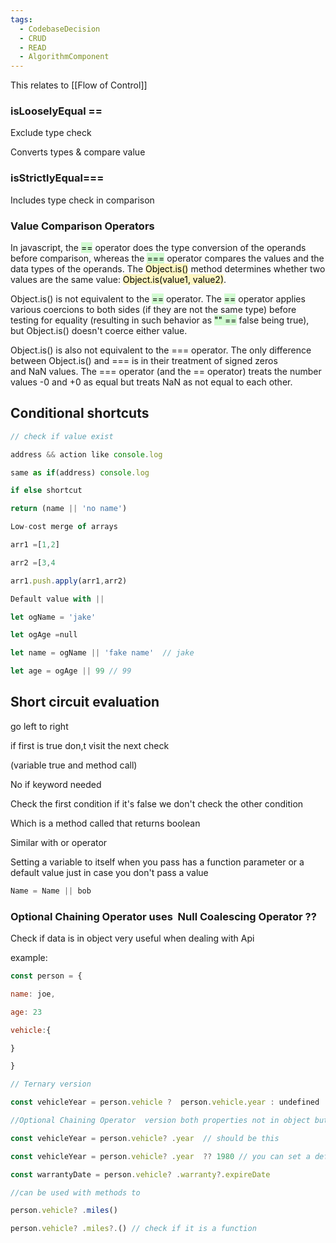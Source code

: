 ```yaml
---
tags:
  - CodebaseDecision
  - CRUD
  - READ
  - AlgorithmComponent
---
```

This relates to [[Flow of Control]]
### isLooselyEqual ==

Exclude type check

Converts types & compare value


### isStrictlyEqual===

Includes type check in comparison



### Value Comparison Operators

In javascript, the <mark style="background: #BBFABBA6;">==</mark> operator does the type conversion of the operands before comparison, whereas the <mark style="background: #BBFABBA6;">===</mark> operator compares the values and the data types of the operands. The <mark style="background: #FFF3A3A6;">Object.is()</mark> method determines whether two values are the same value: <mark style="background: #FFF3A3A6;">Object.is(value1, value2)</mark>.

Object.is() is not equivalent to the <mark style="background: #BBFABBA6;">==</mark> operator. The <mark style="background: #BBFABBA6;">==</mark> operator applies various coercions to both sides (if they are not the same type) before testing for equality (resulting in such behavior as <mark style="background: #BBFABBA6;">"" ==</mark> false being true), but Object.is() doesn't coerce either value.

Object.is() is also not equivalent to the === operator. The only difference between Object.is() and === is in their treatment of signed zeros and NaN values. The === operator (and the == operator) treats the number values -0 and +0 as equal but treats NaN as not equal to each other.


## Conditional shortcuts 

```javascript
// check if value exist 

address && action like console.log  

same as if(address) console.log 

if else shortcut  

return (name || 'no name') 

Low-cost merge of arrays 

arr1 =[1,2] 

arr2 =[3,4 

arr1.push.apply(arr1,arr2) 

Default value with || 

let ogName = 'jake' 

let ogAge =null 

let name = ogName || 'fake name'  // jake 

let age = ogAge || 99 // 99

```


## Short circuit evaluation 

go left to right 

if first is true don,t visit the next check 

(variable true and method call) 

No if keyword needed 

Check the first condition if it's false we don't check the other condition 

Which is a method called that returns boolean 

Similar with or operator 

Setting a variable to itself when you pass has a function parameter or a default value just in case you don't pass a value 

```javascript
Name = Name || bob
```

### Optional Chaining Operator uses  Null Coalescing Operator ??

Check if data is in object very useful when dealing with Api  

example: 
```javascript
const person = { 

name: joe, 

age: 23 

vehicle:{ 

} 

} 

// Ternary version 

const vehicleYear = person.vehicle ?  person.vehicle.year : undefined 

//Optional Chaining Operator  version both properties not in object but if they were you would get vale of them 

const vehicleYear = person.vehicle? .year  // should be this 

const vehicleYear = person.vehicle? .year  ?? 1980 // you can set a default value if it doesnt exist 

const warrantyDate = person.vehicle? .warranty?.expireDate   

//can be used with methods to 

person.vehicle? .miles() 

person.vehicle? .miles?.() // check if it is a function
```
